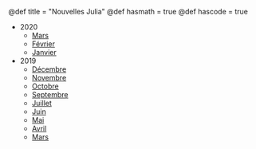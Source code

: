 @def title = "Nouvelles Julia"
@def hasmath = true
@def hascode = true
<!-- Note: by default hasmath == true and hascode == false. You can change this in
the config file by setting hasmath = false for instance and just setting it to true
where appropriate -->

- 2020
    * [Mars](/2020_03/)
    * [Février](/2020_02/)
    * [Janvier](/2020_01/)
- 2019
    * [Décembre](/2019_12/)
    * [Novembre](/2019_11/)
    * [Octobre](/2019_10/)
    * [Septembre](/2019_09/)
    * [Juillet](/2019_07/)
    * [Juin](/2019_06/)
    * [Mai](/2019_05/)
    * [Avril](/2019_04/)
    * [Mars](/2019_03/)
